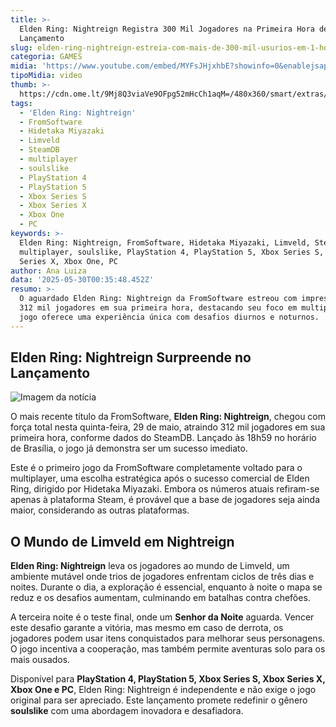 ```yaml
---
title: >-
  Elden Ring: Nightreign Registra 300 Mil Jogadores na Primeira Hora de
  Lançamento
slug: elden-ring-nightreign-estreia-com-mais-de-300-mil-usurios-em-1-hora
categoria: GAMES
midia: 'https://www.youtube.com/embed/MYFsJHjxhbE?showinfo=0&enablejsapi=1'
tipoMidia: video
thumb: >-
  https://cdn.ome.lt/9Mj8Q3viaVe9OFpg52mHcCh1aqM=/480x360/smart/extras/conteudos/sem_titulo24.png
tags:
  - 'Elden Ring: Nightreign'
  - FromSoftware
  - Hidetaka Miyazaki
  - Limveld
  - SteamDB
  - multiplayer
  - soulslike
  - PlayStation 4
  - PlayStation 5
  - Xbox Series S
  - Xbox Series X
  - Xbox One
  - PC
keywords: >-
  Elden Ring: Nightreign, FromSoftware, Hidetaka Miyazaki, Limveld, SteamDB,
  multiplayer, soulslike, PlayStation 4, PlayStation 5, Xbox Series S, Xbox
  Series X, Xbox One, PC
author: Ana Luiza
data: '2025-05-30T00:35:48.452Z'
resumo: >-
  O aguardado Elden Ring: Nightreign da FromSoftware estreou com impressionantes
  312 mil jogadores em sua primeira hora, destacando seu foco em multiplayer. O
  jogo oferece uma experiência única com desafios diurnos e noturnos.
---
```


## Elden Ring: Nightreign Surpreende no Lançamento

![Imagem da notícia](https://cdn.ome.lt/9RA5LolSxVesEqncrpr3fSbDMyU=/fit-in/837x500/smart/uploads/conteudo/fotos/Screenshot_2025-05-29_203535.png)

O mais recente título da FromSoftware, **Elden Ring: Nightreign**, chegou com força total nesta quinta-feira, 29 de maio, atraindo 312 mil jogadores em sua primeira hora, conforme dados do SteamDB. Lançado às 18h59 no horário de Brasília, o jogo já demonstra ser um sucesso imediato.

Este é o primeiro jogo da FromSoftware completamente voltado para o multiplayer, uma escolha estratégica após o sucesso comercial de Elden Ring, dirigido por Hidetaka Miyazaki. Embora os números atuais refiram-se apenas à plataforma Steam, é provável que a base de jogadores seja ainda maior, considerando as outras plataformas.

## O Mundo de Limveld em Nightreign

**Elden Ring: Nightreign** leva os jogadores ao mundo de Limveld, um ambiente mutável onde trios de jogadores enfrentam ciclos de três dias e noites. Durante o dia, a exploração é essencial, enquanto à noite o mapa se reduz e os desafios aumentam, culminando em batalhas contra chefões.

A terceira noite é o teste final, onde um **Senhor da Noite** aguarda. Vencer este desafio garante a vitória, mas mesmo em caso de derrota, os jogadores podem usar itens conquistados para melhorar seus personagens. O jogo incentiva a cooperação, mas também permite aventuras solo para os mais ousados.

Disponível para **PlayStation 4, PlayStation 5, Xbox Series S, Xbox Series X, Xbox One e PC**, Elden Ring: Nightreign é independente e não exige o jogo original para ser apreciado. Este lançamento promete redefinir o gênero **soulslike** com uma abordagem inovadora e desafiadora.
